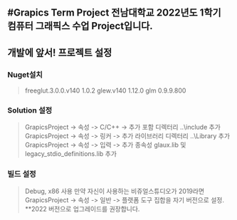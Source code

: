 #Grapics Term Project
전남대학교 2022년도 1학기 컴퓨터 그래픽스 수업 Project입니다.
--------
## 개발에 앞서! 프로젝트 설정
### Nuget설치
> freeglut.3.0.0.v140 1.0.2
> glew.v140 1.12.0
> glm 0.9.9.800

### Solution 설정
> GrapicsProject -> 속성 -> C/C++ -> 추가 포함 디렉터리 ..\include 추가
> GrapicsProject -> 속성 -> 링커 -> 추가 라이브러리 디렉터리 ..\Library 추가
> GrapicsProject -> 속성 -> 입력 -> 추가 종속성 glaux.lib 및 legacy_stdio_definitions.lib 추가

### 빌드 설정
> Debug, x86 사용
> 만약 자신이 사용하는 비쥬얼스튜디오가 2019라면
> GrapicsProject -> 속성 -> 일반 -> 플랫폼 도구 집합을 자기 버전으로 설정. **2022 버전으로 업그레이드를 권장합니다.